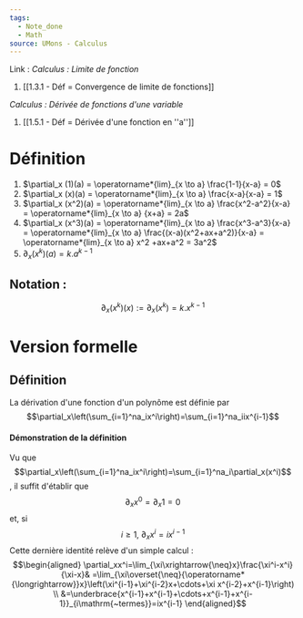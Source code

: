 ```yaml
---
tags:
  - Note_done
  - Math
source: UMons - Calculus
---
```


Link :
_Calculus : Limite de fonction_
1. [[1.3.1 - Déf = Convergence de limite de fonctions]]

_Calculus : Dérivée de fonctions d'une variable_
1. [[1.5.1 - Déf = Dérivée d'une fonction en ''a'']]

# Définition
1. $\partial_x (1)(a) = \operatorname*{lim}_{x \to a} \frac{1-1}{x-a} = 0$ 
2. $\partial_x (x)(a) = \operatorname*{lim}_{x \to a} \frac{x-a}{x-a} = 1$ 
3. $\partial_x (x^2)(a) = \operatorname*{lim}_{x \to a} \frac{x^2-a^2}{x-a} = \operatorname*{lim}_{x \to a} {x+a} = 2a$ 
4. $\partial_x (x^3)(a) = \operatorname*{lim}_{x \to a} \frac{x^3-a^3}{x-a} = \operatorname*{lim}_{x \to a} \frac{(x-a)(x^2+ax+a^2)}{x-a} = \operatorname*{lim}_{x \to a} x^2 +ax+a^2 = 3a^2$
5. $\partial_x (x^k)(a) = k.a^{k-1}$ 

## Notation : 
$$\partial_x (x^k)(x) := \partial_x (x^k) = k.x^{k-1}$$



# Version formelle
## Définition 
La dérivation d'une fonction d'un polynôme est définie par $$\partial_x\left(\sum_{i=1}^na_ix^i\right)=\sum_{i=1}^na_iix^{i-1}$$
#### Démonstration de la définition
Vu que $$\partial_x\left(\sum_{i=1}^na_ix^i\right)=\sum_{i=1}^na_i\partial_x(x^i)$$, il suffit d'établir que $$\partial_x x^0 = \partial_x 1 = 0$$ et, si $$i \ge 1,\ \partial_x x^i = ix^{i-1}$$Cette dernière identité relève d'un simple calcul : $$\begin{aligned}
\partial_xx^i=\lim_{\xi\xrightarrow{\neq}x}\frac{\xi^i-x^i}{\xi-x}& =\lim_{\xi\overset{\neq}{\operatorname*{\longrightarrow}}x}\left(\xi^{i-1}+\xi^{i-2}x+\cdots+\xi x^{i-2}+x^{i-1}\right)  \\
&=\underbrace{x^{i-1}+x^{i-1}+\cdots+x^{i-1}+x^{i-1}}_{i\mathrm{~termes}}=ix^{i-1}
\end{aligned}$$